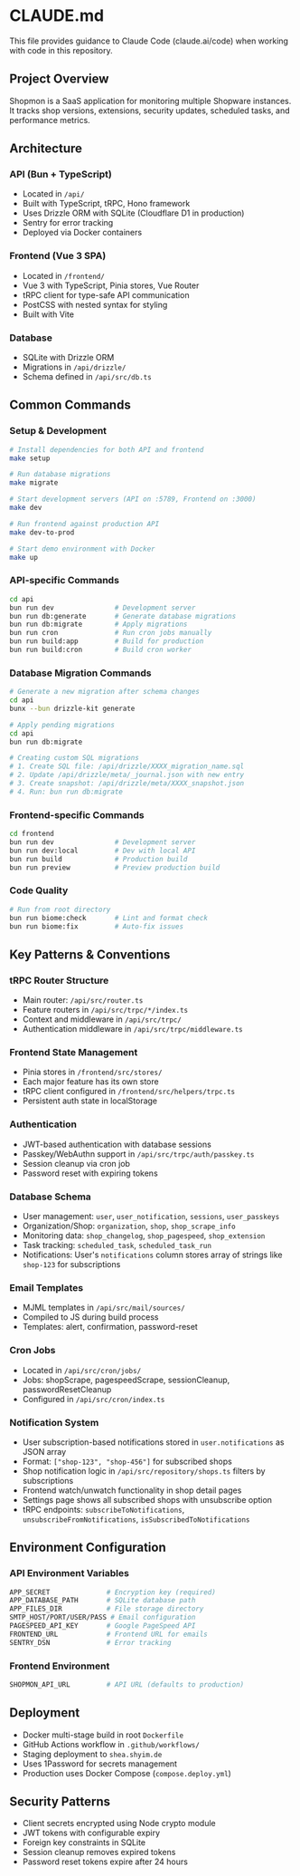 # CLAUDE.md

This file provides guidance to Claude Code (claude.ai/code) when working with code in this repository.

## Project Overview

Shopmon is a SaaS application for monitoring multiple Shopware instances. It tracks shop versions, extensions, security updates, scheduled tasks, and performance metrics.

## Architecture

### API (Bun + TypeScript)
- Located in `/api/`
- Built with TypeScript, tRPC, Hono framework
- Uses Drizzle ORM with SQLite (Cloudflare D1 in production)
- Sentry for error tracking
- Deployed via Docker containers

### Frontend (Vue 3 SPA)
- Located in `/frontend/`
- Vue 3 with TypeScript, Pinia stores, Vue Router
- tRPC client for type-safe API communication
- PostCSS with nested syntax for styling
- Built with Vite

### Database
- SQLite with Drizzle ORM
- Migrations in `/api/drizzle/`
- Schema defined in `/api/src/db.ts`

## Common Commands

### Setup & Development
```bash
# Install dependencies for both API and frontend
make setup

# Run database migrations
make migrate

# Start development servers (API on :5789, Frontend on :3000)
make dev

# Run frontend against production API
make dev-to-prod

# Start demo environment with Docker
make up
```

### API-specific Commands
```bash
cd api
bun run dev               # Development server
bun run db:generate       # Generate database migrations
bun run db:migrate        # Apply migrations
bun run cron              # Run cron jobs manually
bun run build:app         # Build for production
bun run build:cron        # Build cron worker
```

### Database Migration Commands
```bash
# Generate a new migration after schema changes
cd api
bunx --bun drizzle-kit generate

# Apply pending migrations
cd api
bun run db:migrate

# Creating custom SQL migrations
# 1. Create SQL file: /api/drizzle/XXXX_migration_name.sql
# 2. Update /api/drizzle/meta/_journal.json with new entry
# 3. Create snapshot: /api/drizzle/meta/XXXX_snapshot.json
# 4. Run: bun run db:migrate
```

### Frontend-specific Commands
```bash
cd frontend
bun run dev               # Development server
bun run dev:local         # Dev with local API
bun run build             # Production build
bun run preview           # Preview production build
```

### Code Quality
```bash
# Run from root directory
bun run biome:check       # Lint and format check
bun run biome:fix         # Auto-fix issues
```

## Key Patterns & Conventions

### tRPC Router Structure
- Main router: `/api/src/router.ts`
- Feature routers in `/api/src/trpc/*/index.ts`
- Context and middleware in `/api/src/trpc/`
- Authentication middleware in `/api/src/trpc/middleware.ts`

### Frontend State Management
- Pinia stores in `/frontend/src/stores/`
- Each major feature has its own store
- tRPC client configured in `/frontend/src/helpers/trpc.ts`
- Persistent auth state in localStorage

### Authentication
- JWT-based authentication with database sessions
- Passkey/WebAuthn support in `/api/src/trpc/auth/passkey.ts`
- Session cleanup via cron job
- Password reset with expiring tokens

### Database Schema
- User management: `user`, `user_notification`, `sessions`, `user_passkeys`
- Organization/Shop: `organization`, `shop`, `shop_scrape_info`
- Monitoring data: `shop_changelog`, `shop_pagespeed`, `shop_extension`
- Task tracking: `scheduled_task`, `scheduled_task_run`
- Notifications: User's `notifications` column stores array of strings like `shop-123` for subscriptions

### Email Templates
- MJML templates in `/api/src/mail/sources/`
- Compiled to JS during build process
- Templates: alert, confirmation, password-reset

### Cron Jobs
- Located in `/api/src/cron/jobs/`
- Jobs: shopScrape, pagespeedScrape, sessionCleanup, passwordResetCleanup
- Configured in `/api/src/cron/index.ts`

### Notification System
- User subscription-based notifications stored in `user.notifications` as JSON array
- Format: `["shop-123", "shop-456"]` for subscribed shops
- Shop notification logic in `/api/src/repository/shops.ts` filters by subscriptions
- Frontend watch/unwatch functionality in shop detail pages
- Settings page shows all subscribed shops with unsubscribe option
- tRPC endpoints: `subscribeToNotifications`, `unsubscribeFromNotifications`, `isSubscribedToNotifications`

## Environment Configuration

### API Environment Variables
```bash
APP_SECRET              # Encryption key (required)
APP_DATABASE_PATH       # SQLite database path
APP_FILES_DIR           # File storage directory
SMTP_HOST/PORT/USER/PASS # Email configuration
PAGESPEED_API_KEY       # Google PageSpeed API
FRONTEND_URL            # Frontend URL for emails
SENTRY_DSN              # Error tracking
```

### Frontend Environment
```bash
SHOPMON_API_URL         # API URL (defaults to production)
```

## Deployment

- Docker multi-stage build in root `Dockerfile`
- GitHub Actions workflow in `.github/workflows/`
- Staging deployment to `shea.shyim.de`
- Uses 1Password for secrets management
- Production uses Docker Compose (`compose.deploy.yml`)

## Security Patterns

- Client secrets encrypted using Node crypto module
- JWT tokens with configurable expiry
- Foreign key constraints in SQLite
- Session cleanup removes expired tokens
- Password reset tokens expire after 24 hours